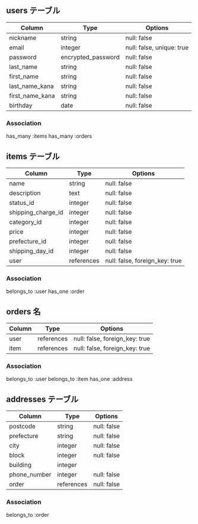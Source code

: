 ## users テーブル

| Column          | Type               | Options                   |
| --------------- | ------------------ | ------------------------- |
| nickname        | string             | null: false               |
| email           | integer            | null: false, unique: true |
| password        | encrypted_password | null: false               |
| last_name       | string             | null: false               |
| first_name      | string             | null: false               |
| last_name_kana  | string             | null: false               |
| first_name_kana | string             | null: false               |
| birthday        | date               | null: false               |

### Association

has_many :items
has_many :orders

## items テーブル

| Column             | Type       | Options                        |
| ------------------ | ---------- | ------------------------------ |
| name               | string     | null: false                    |
| description        | text       | null: false                    |
| status_id          | integer    | null: false                    |
| shipping_charge_id | integer    | null: false                    |
| category_id        | integer    | null: false                    |
| price              | integer    | null: false                    |
| prefecture_id      | integer    | null: false                    |
| shipping_day_id    | integer    | null: false                    |
| user               | references | null: false, foreign_key: true |

### Association

belongs_to :user
has_one :order

## orders 名

| Column | Type       | Options                        |
| ------ | ---------- | ------------------------------ |
| user   | references | null: false, foreign_key: true |
| item   | references | null: false, foreign_key: true |

### Association

belongs_to :user
belongs_to :item
has_one :address

## addresses テーブル

| Column       | Type       | Options     |
| ------------ | ---------- | ----------- |
| postcode     | string     | null: false |
| prefecture   | string     | null: false |
| city         | integer    | null: false |
| block        | integer    | null: false |
| building     | integer    |             |
| phone_number | integer    | null: false |
| order        | references | null: false |

### Association

belongs_to :order
